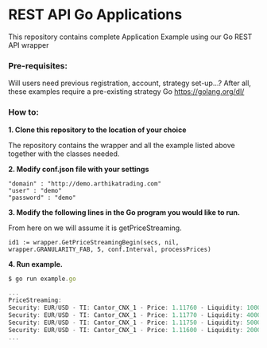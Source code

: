 # REST API Go Applications
This repository contains complete Application Example using our Go REST API wrapper

### Pre-requisites:
Will users need previous registration, account, strategy set-up...? After all, these examples require a pre-existing strategy
Go https://golang.org/dl/

### How to:

**1. Clone this repository to the location of your choice** 

The repository contains the wrapper and all the example listed above together with the classes needed. 

**2. Modify conf.json file with your settings** 

```
"domain" : "http://demo.arthikatrading.com"
"user" : "demo"
"password" : "demo"
```

**3. Modify the following lines in the Go program you would like to run.** 

From here on we will assume it is getPriceStreaming.
```
id1 := wrapper.GetPriceStreamingBegin(secs, nil, wrapper.GRANULARITY_FAB, 5, conf.Interval, processPrices)
```

**4. Run example.**
```javascript
$ go run example.go

...
PriceStreaming:
Security: EUR/USD - TI: Cantor_CNX_1 - Price: 1.11760 - Liquidity: 1000000 - Side: ask
Security: EUR/USD - TI: Cantor_CNX_1 - Price: 1.11770 - Liquidity: 4000000 - Side: ask
Security: EUR/USD - TI: Cantor_CNX_1 - Price: 1.11750 - Liquidity: 5000000 - Side: bid
Security: EUR/USD - TI: Cantor_CNX_1 - Price: 1.11600 - Liquidity: 2000000 - Side: bid
...
```


